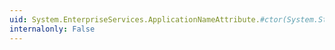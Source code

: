 ```yaml
---
uid: System.EnterpriseServices.ApplicationNameAttribute.#ctor(System.String)
internalonly: False
---
```

